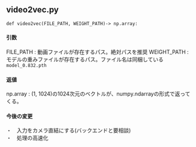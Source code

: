 ## video2vec.py

```
def video2vec(FILE_PATH, WEIGHT_PATH)-> np.array:
```
#### 引数
FILE_PATH : 動画ファイルが存在するパス。絶対パスを推奨
WEIGHT_PATH : モデルの重みファイルが存在するパス。ファイル名は同梱している```model_0.832.pth```

#### 返値
np.array : (1, 1024)の1024次元のベクトルが、numpy.ndarrayの形式で返ってくる。

#### 今後の変更
・　入力をカメラ直結にする(バックエンドと要相談)  
・　処理の高速化
